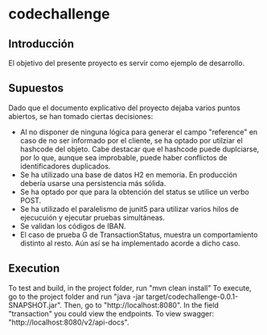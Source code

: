 # codechallenge


## Introducción
El objetivo del presente proyecto es servir como ejemplo de desarrollo.

## Supuestos
Dado que el documento explicativo del proyecto dejaba varios puntos abiertos, se han tomado ciertas decisiones:

-  Al no disponer de ninguna lógica para generar el campo "reference" en caso de no ser informado por el cliente, se ha optado por utilziar el hashcode del objeto. Cabe destacar que el hashcode puede duplciarse, por lo que, aunque sea improbable, puede haber conflictos de identificadores duplicados.
-  Se ha utilizado una base de datos H2 en memoria. En producción debería usarse una persistencia más sólida.
-  Se ha optado por que para la obtención del status se utilice un verbo POST.
-  Se ha utilizado el paralelismo de junit5 para utilizar varios hilos de ejecucuión y ejecutar pruebas simultáneas.
-  Se validan los códigos de IBAN.
-  El caso de prueba G de TransactionStatus, muestra un comportamiento distinto al resto. Aún así se ha implementado acorde a dicho caso.


## Execution
To test and build, in the project folder, run "mvn clean install"
To execute, go to the project folder and run "java -jar target/codechallenge-0.0.1-SNAPSHOT.jar". Then, go to "http://localhost:8080". In the field "transaction" you could view the endpoints.
To view swagger: "http://localhost:8080/v2/api-docs".

